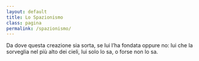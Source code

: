 ```yaml
---
layout: default
title: Lo Spazionismo
class: pagina
permalink: /spazionismo/
---
```


Da dove questa creazione sia sorta,
se lui l’ha fondata oppure no:
lui che la sorveglia nel più alto dei cieli,
lui solo lo sa, o forse non lo sa.